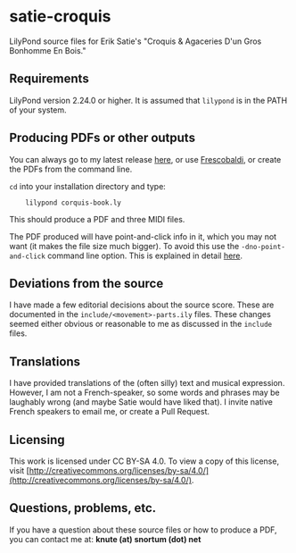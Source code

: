 # satie-croquis
LilyPond source files for Erik Satie's "Croquis & Agaceries D'un Gros Bonhomme En Bois."

## Requirements
LilyPond version 2.24.0 or higher.  It is assumed that `lilypond` is in the PATH of your system.

## Producing PDFs or other outputs
You can always go to my latest release [here](https://github.com/ksnortum/satie-croquis/releases/latest), or use [Frescobaldi](https://www.frescobaldi.org/), or create the PDFs from the command line.

`cd` into your installation directory and type:

        lilypond corquis-book.ly

This should produce a PDF and three MIDI files.

The PDF produced will have point-and-click info in it, which you may not want (it makes the file size much bigger).  To avoid this use the `-dno-point-and-click` command line option.  This is explained in detail [here](https://lilypond.org/doc/v2.24/Documentation/usage/command_002dline-usage).

## Deviations from the source
I have made a few editorial decisions about the source score.  These are documented in the `include/<movement>-parts.ily` files.  These changes seemed either obvious or reasonable to me as discussed in the `include` files.

## Translations
I have provided translations of the (often silly) text and musical expression.  However, I am not a French-speaker, so some words and phrases may be laughably wrong (and maybe Satie would have liked that).  I invite native French speakers to email me, or create a Pull Request.

## Licensing
This work is licensed under CC BY-SA 4.0. To view a copy of this license, visit [http://creativecommons.org/licenses/by-sa/4.0/](http://creativecommons.org/licenses/by-sa/4.0/).

## Questions, problems, etc.
If you have a question about these source files or how to produce a PDF, you can contact me at: **knute (at) snortum (dot) net**